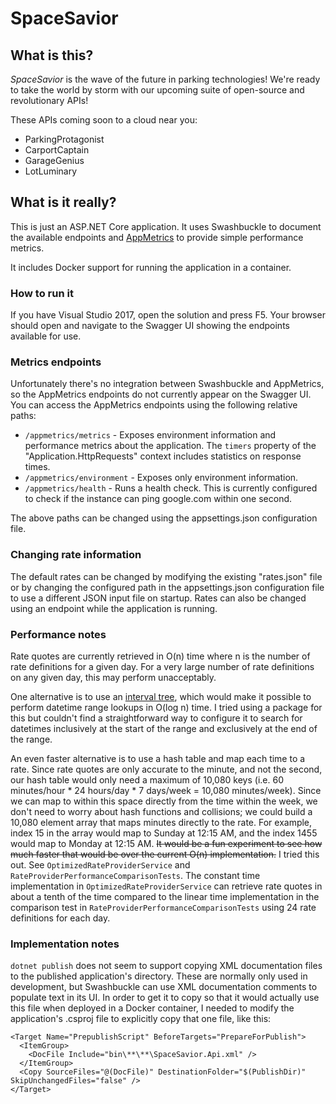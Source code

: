 ﻿# SpaceSavior

## What is this?

_SpaceSavior_ is the wave of the future in parking technologies! We're ready to 
take the world by storm with our upcoming suite of open-source and revolutionary
APIs!

These APIs coming soon to a cloud near you:

- ParkingProtagonist
- CarportCaptain
- GarageGenius
- LotLuminary

## What is it really?

This is just an ASP.NET Core application. It uses Swashbuckle to document the 
available endpoints and [AppMetrics](https://github.com/alhardy/AppMetrics)
to provide simple performance metrics.

It includes Docker support for running the application in a container.

### How to run it

If you have Visual Studio 2017, open the solution and press F5.
Your browser should open and navigate to the Swagger UI showing
the endpoints available for use.

### Metrics endpoints

Unfortunately there's no integration between Swashbuckle and AppMetrics, so
the AppMetrics endpoints do not currently appear on the Swagger UI. You can
access the AppMetrics endpoints using the following relative paths:

- `/appmetrics/metrics` - Exposes environment information and performance metrics
 about the application. The `timers` property of the "Application.HttpRequests"
 context includes statistics on response times.
- `/appmetrics/environment` - Exposes only environment information.
- `/appmetrics/health` - Runs a health check. This is currently configured to 
 check if the instance can ping google.com within one second.

The above paths can be changed using the appsettings.json configuration file.

### Changing rate information

The default rates can be changed by modifying the existing "rates.json" file or 
by changing the configured path in the appsettings.json configuration file
to use a different JSON input file on startup. Rates can also be changed 
using an endpoint while the application is running.

### Performance notes

Rate quotes are currently retrieved in O(n) time where n is the number of
rate definitions for a given day. For a very large number of rate definitions
on any given day, this may perform unacceptably.

One alternative is to use an 
[interval tree](https://en.wikipedia.org/wiki/Interval_tree), which would
make it possible to perform datetime range lookups in O(log n) time. I tried
using a package for this but couldn't find a straightforward way to configure it
to search for datetimes inclusively at the start of the range and exclusively at
the end of the range. 

An even faster alternative is to use a hash table and map each time to a rate.
Since rate quotes are only accurate to the minute, and not the second, our hash
table would only need a maximum of 10,080 keys (i.e. 60 minutes/hour * 24 hours/day * 
7 days/week = 10,080 minutes/week). Since we can map to within this space directly
from the time within the week, we don't need to worry about hash functions and 
collisions; we could build a 10,080 element array that maps minutes directly to the 
rate. For example, index 15 in the array would map to Sunday at 12:15 AM, and the 
index 1455 would map to Monday at 12:15 AM. ~~It would be a fun experiment to see
how much faster that would be over the current O(n) implementation.~~ I tried this
out. See `OptimizedRateProviderService` and `RateProviderPerformanceComparisonTests`.
The constant time implementation in `OptimizedRateProviderService` can retrieve
rate quotes in about a tenth of the time compared to the linear time implementation in the
comparison test in `RateProviderPerformanceComparisonTests` using 24 rate 
definitions for each day.

### Implementation notes

`dotnet publish` does not seem to support copying XML documentation files to
the published application's directory. These are normally only used in development,
but Swashbuckle can use XML documentation comments to populate text in its UI. In
order to get it to copy so that it would actually use this file when deployed in a
Docker container, I needed to modify the application's .csproj file to explicitly
copy that one file, like this:

```
<Target Name="PrepublishScript" BeforeTargets="PrepareForPublish">
  <ItemGroup>
    <DocFile Include="bin\**\**\SpaceSavior.Api.xml" />
  </ItemGroup>
  <Copy SourceFiles="@(DocFile)" DestinationFolder="$(PublishDir)" SkipUnchangedFiles="false" />
</Target>
```
